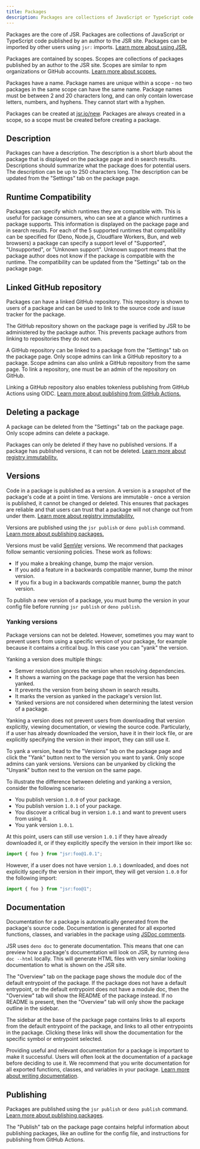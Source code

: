 ```yaml
---
title: Packages
description: Packages are collections of JavaScript or TypeScript code published by an author to JSR. Learn how to create and manage packages.
---
```


Packages are the core of JSR. Packages are collections of JavaScript or
TypeScript code published by an author to the JSR site. Packages can be imported
by other users using `jsr:` imports.
[Learn more about using JSR.](/docs/using-packages)

Packages are contained by scopes. Scopes are collections of packages published
by an author to the JSR site. Scopes are similar to npm organizations or GitHub
accounts. [Learn more about scopes.](/docs/scopes)

Packages have a name. Package names are unique within a scope - no two packages
in the same scope can have the same name. Package names must be between 2 and 20
characters long, and can only contain lowercase letters, numbers, and hyphens.
They cannot start with a hyphen.

Packages can be created at [jsr.io/new](/new). Packages are always created in a
scope, so a scope must be created before creating a package.

## Description

Packages can have a description. The description is a short blurb about the
package that is displayed on the package page and in search results.
Descriptions should summarize what the package does for potential users. The
description can be up to 250 characters long. The description can be updated
from the "Settings" tab on the package page.

## Runtime Compatibility

Packages can specify which runtimes they are compatible with. This is useful for
package consumers, who can see at a glance which runtimes a package supports.
This information is displayed on the package page and in search results. For
each of the 5 supported runtimes that compatibility can be specified for (Deno,
Node.js, Cloudflare Workers, Bun, and web browsers) a package can specify a
support level of "Supported", "Unsupported", or "Unknown support". Unknown
support means that the package author does not know if the package is compatible
with the runtime. The compatibility can be updated from the "Settings" tab on
the package page.

## Linked GitHub repository

Packages can have a linked GitHub repository. This repository is shown to users
of a package and can be used to link to the source code and issue tracker for
the package.

The GitHub repository shown on the package page is verified by JSR to be
administered by the package author. This prevents package authors from linking
to repositories they do not own.

A GitHub repository can be linked to a package from the "Settings" tab on the
package page. Only scope admins can link a GitHub repository to a package. Scope
admins can also unlink a GitHub repository from the same page. To link a
repository, one must be an admin of the repository on GitHub.

Linking a GitHub repository also enables tokenless publishing from GitHub
Actions using OIDC.
[Learn more about publishing from GitHub Actions.](/docs/publishing-packages#publishing-from-github-actions)

## Deleting a package

A package can be deleted from the "Settings" tab on the package page. Only scope
admins can delete a package.

Packages can only be deleted if they have no published versions. If a package
has published versions, it can not be deleted.
[Learn more about registry immutability.](/docs/immutability)

## Versions

Code in a package is published as a version. A version is a snapshot of the
package's code at a point in time. Versions are immutable - once a version is
published, it cannot be changed or deleted. This ensures that packages are
reliable and that users can trust that a package will not change out from under
them. [Learn more about registry immutability.](/docs/immutability)

Versions are published using the `jsr publish` or `deno publish` command.
[Learn more about publishing packages.](/docs/publishing-packages)

Versions must be valid [SemVer](https://semver.org/) versions. We recommend that
packages follow semantic versioning policies. These work as follows:

- If you make a breaking change, bump the major version.
- If you add a feature in a backwards compatible manner, bump the minor version.
- If you fix a bug in a backwards compatible manner, bump the patch version.

To publish a new version of a package, you must bump the version in your config
file before running `jsr publish` or `deno publish`.

### Yanking versions

Package versions can not be deleted. However, sometimes you may want to prevent
users from using a specific version of your package, for example because it
contains a critical bug. In this case you can "yank" the version.

Yanking a version does multiple things:

- Semver resolution ignores the version when resolving dependencies.
- It shows a warning on the package page that the version has been yanked.
- It prevents the version from being shown in search results.
- It marks the version as yanked in the package's version list.
- Yanked versions are not considered when determining the latest version of a
  package.

Yanking a version does not prevent users from downloading that version
explicitly, viewing documentation, or viewing the source code. Particularly, if
a user has already downloaded the version, have it in their lock file, or are
explicitly specifying the version in their import, they can still use it.

To yank a version, head to the "Versions" tab on the package page and click the
"Yank" button next to the version you want to yank. Only scope admins can yank
versions. Versions can be unyanked by clicking the "Unyank" button next to the
version on the same page.

To illustrate the difference between deleting and yanking a version, consider
the following scenario:

- You publish version `1.0.0` of your package.
- You publish version `1.0.1` of your package.
- You discover a critical bug in version `1.0.1` and want to prevent users from
  using it.
- You yank version `1.0.1`.

At this point, users can still use version `1.0.1` if they have already
downloaded it, or if they explicitly specify the version in their import like
so:

```ts
import { foo } from "jsr:foo@1.0.1";
```

However, if a user does not have version `1.0.1` downloaded, and does not
explicitly specify the version in their import, they will get version `1.0.0`
for the following import:

```ts
import { foo } from "jsr:foo@1";
```

## Documentation

Documentation for a package is automatically generated from the package's source
code. Documentation is generated for all exported functions, classes, and
variables in the package using
[JSDoc comments](https://jsdoc.app/about-getting-started).

JSR uses `deno doc` to generate documentation. This means that one can preview
how a package's documentation will look on JSR, by running `deno doc --html`
locally. This will generate HTML files with very similar looking documentation
to what is shown on the JSR site.

The "Overview" tab on the package page shows the module doc of the default
entrypoint of the package. If the package does not have a default entrypoint, or
the default entrypoint does not have a module doc, then the "Overview" tab will
show the README of the package instead. If no README is present, then the
"Overview" tab will only show the package outline in the sidebar.

The sidebar at the base of the package page contains links to all exports from
the default entrypoint of the package, and links to all other entrypoints in the
package. Clicking these links will show the documentation for the specific
symbol or entrypoint selected.

Providing useful and relevant documentation for a package is important to make
it successful. Users will often look at the documentation of a package before
deciding to use it. We recommend that you write documentation for all exported
functions, classes, and variables in your package.
[Learn more about writing documentation](/docs/writing-docs).

## Publishing

Packages are published using the `jsr publish` or `deno publish` command.
[Learn more about publishing packages](/docs/publishing-packages).

The "Publish" tab on the package page contains helpful information about
publishing packages, like an outline for the config file, and instructions for
publishing from GitHub Actions.
